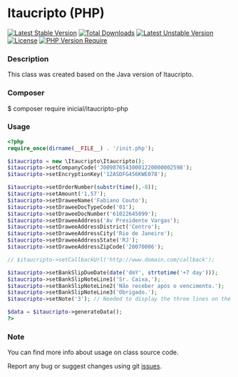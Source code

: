 # Itaucripto (PHP)

[![Latest Stable Version](http://poser.pugx.org/inicial/itaucripto-php/v)](https://packagist.org/packages/inicial/itaucripto-php) [![Total Downloads](http://poser.pugx.org/inicial/itaucripto-php/downloads)](https://packagist.org/packages/inicial/itaucripto-php) [![Latest Unstable Version](http://poser.pugx.org/inicial/itaucripto-php/v/unstable)](https://packagist.org/packages/inicial/itaucripto-php) [![License](http://poser.pugx.org/inicial/itaucripto-php/license)](https://packagist.org/packages/inicial/itaucripto-php) [![PHP Version Require](http://poser.pugx.org/inicial/itaucripto-php/require/php)](https://packagist.org/packages/inicial/itaucripto-php)

### Description

This class was created based on the Java version of Itaucripto.

### Composer

$ composer require inicial/itaucripto-php

### Usage

```php
<?php
require_once(dirname(__FILE__) . '/init.php');

$itaucripto = new \Itaucripto\Itaucripto();
$itaucripto->setCompanyCode('J0098765430001220000002598');
$itaucripto->setEncryptionKey('12ASDFG456KWE078');

$itaucripto->setOrderNumber(substr(time(),-8));
$itaucripto->setAmount('1,57');
$itaucripto->setDraweeName('Fabiano Couto');
$itaucripto->setDraweeDocTypeCode('01');
$itaucripto->setDraweeDocNumber('61022645099');
$itaucripto->setDraweeAddress('Av Presidente Vargas');
$itaucripto->setDraweeAddressDistrict('Centro');
$itaucripto->setDraweeAddressCity('Rio de Janeiro');
$itaucripto->setDraweeAddressState('RJ');
$itaucripto->setDraweeAddressZipCode('20070006');

// $itaucripto->setCallbackUrl('http://www.domain.com/callback');

$itaucripto->setBankSlipDueDate(date('dmY', strtotime('+7 day')));
$itaucripto->setBankSlipNoteLine1('Sr. Caixa,');
$itaucripto->setBankSlipNoteLine2('Não receber após o vencimento.');
$itaucripto->setBankSlipNoteLine3('Obrigado.');
$itaucripto->setNote('3'); // Needed to display the three lines on the bank slip

$data = $itaucripto->generateData();
?>
```

### Note

You can find more info about usage on class source code.

Report any bug or suggest changes using git [issues](https://github.com/inicialsolucoes/itaucripto-php/issues).
